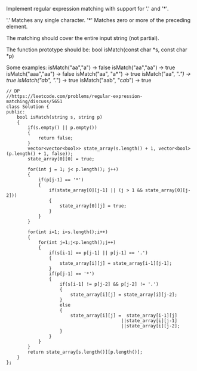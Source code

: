 Implement regular expression matching with support for '.' and '*'.

'.' Matches any single character.
'*' Matches zero or more of the preceding element.

The matching should cover the entire input string (not partial).

The function prototype should be:
bool isMatch(const char *s, const char *p)

Some examples:
isMatch("aa","a") → false
isMatch("aa","aa") → true
isMatch("aaa","aa") → false
isMatch("aa", "a*") → true
isMatch("aa", ".*") → true
isMatch("ab", ".*") → true
isMatch("aab", "c*a*b") → true

```
// DP
//https://leetcode.com/problems/regular-expression-matching/discuss/5651
class Solution {
public:
    bool isMatch(string s, string p) 
    {
    	if(s.empty() || p.empty())
    	{
    		return false;
    	}
        vector<vector<bool>> state_array(s.length() + 1, vector<bool>(p.length() + 1, false));
    	state_array[0][0] = true;

    	for(int j = 1; j< p.length(); j++)
    	{
    		if(p[j-1] == '*')
    		{
    			if(state_array[0][j-1] || (j > 1 && state_array[0][j-2]))
    			{
    				state_array[0][j] = true;
    			}
    		}	
    	}

        for(int i=1; i<s.length();i++)
        {
        	for(int j=1;j<p.length();j++)
        	{
        		if(s[i-1] == p[j-1] || p[j-1] == '.')
        		{
        			state_array[i][j] = state_array[i-1][j-1];
        		}
        		if(p[j-1] == '*')
        		{
        			if(s[i-1] != p[j-2] && p[j-2] != '.')
        			{
        				state_array[i][j] = state_array[i][j-2];
        			}
        			else
        			{
        				state_array[i][j] =  state_array[i-1][j]
        				                   ||state_array[i][j-1]
        				                   ||state_array[i][j-2];
        			}
        		}
        	}
        }
        return state_array[s.length()][p.length()];
    }
};
```